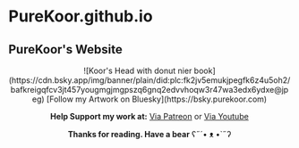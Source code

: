 # PureKoor.github.io

## PureKoor's Website
<center>
![Koor's Head with donut nier book](https://cdn.bsky.app/img/banner/plain/did:plc:fk2jv5emukjpegfk6z4u5oh2/bafkreigqfcv3jt457yougmgjmgpszq6gnq2edvvhoqw3r47wa3edx6ydxe@jpeg)
[Follow my Artwork on Bluesky](https://bsky.purekoor.com)

**Help Support my work at:**
[Via Patreon](https://patreon.purekoor.com) or [Via Youtube](https://yt.purekoor.com)


**Thanks for reading. Have a bear**
ʕ˶´• ᴥ •`˶ʔ
</center>
